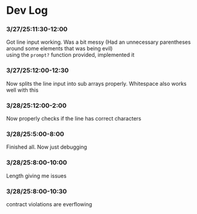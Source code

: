 # Dev Log

### 3/27/25:11:30-12:00  
Got line input working. Was a bit messy (Had an unnecessary parentheses around some elements that was being evil)  
using the `prompt?` function provided, implemented it  

### 3/27/25:12:00-12:30  
Now splits the line input into sub arrays properly. Whitespace also works well with this  

### 3/28/25:12:00-2:00  
Now properly checks if the line has correct characters  

### 3/28/25:5:00-8:00
Finished all. Now just debugging  

### 3/28/25:8:00-10:00
Length giving me issues  

### 3/28/25:8:00-10:30
contract violations are everflowing  

